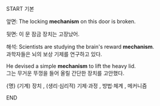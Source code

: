 START
기본

앞면:
The locking **mechanism** on this door is broken.

뒷면:
이 문 잠금 장치는 고장났어.

해석:
Scientists are studying the brain's reward **mechanism**.  
과학자들은 뇌의 보상 기제를 연구하고 있다.

He devised a simple **mechanism** to lift the heavy lid.  
그는 무거운 뚜껑을 들어 올릴 간단한 장치를 고안했다.

{명} (기계) 장치 , (생리·심리적) 기제·과정 , 방법·체계 , 메커니즘
<!--ID: 1747104094505-->
END